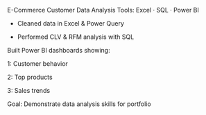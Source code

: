 E-Commerce Customer Data Analysis
Tools: Excel · SQL · Power BI

* Cleaned data in Excel & Power Query

* Performed CLV & RFM analysis with SQL

Built Power BI dashboards showing:

1: Customer behavior

2:  Top products

3:  Sales trends

Goal: Demonstrate data analysis skills for portfolio

